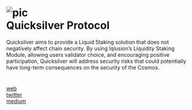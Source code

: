 ![pic](https://user-images.githubusercontent.com/108256873/178097577-3e6a35e1-ef8d-4f9e-883c-d5560d0f7dc2.png) \
Quicksilver Protocol
=
Quicksilver aims to provide a Liquid Staking solution that does not negatively affect chain security. By using Iqlusion’s Liquidity Staking Module, allowing users validator choice, and encouraging positive participation, Quicksilver will address security risks that could potentially have long-term consequences on the security of the Cosmos.
#
[web](https://quicksilver.zone/) \
[twitter](https://t.me/quicksilverzone) \
[medium](https://medium.com/quicksilverzone) 
